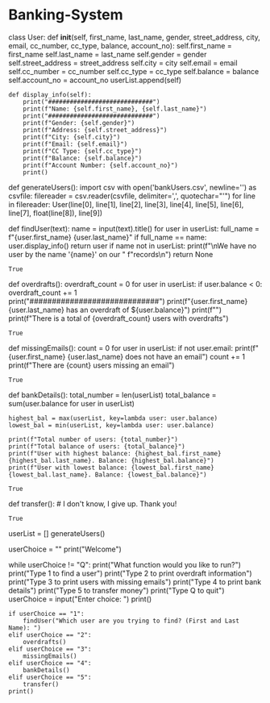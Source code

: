 # Banking-System

class User:
    def __init__(self, first_name, last_name, gender, street_address, city, email, cc_number, cc_type, balance, account_no):
        self.first_name = first_name
        self.last_name = last_name
        self.gender = gender
        self.street_address = street_address
        self.city = city
        self.email = email
        self.cc_number = cc_number
        self.cc_type = cc_type
        self.balance = balance
        self.account_no = account_no
        userList.append(self)

    def display_info(self):
        print("#############################")
        print(f"Name: {self.first_name}, {self.last_name}")
        print("#############################")
        print(f"Gender: {self.gender}")
        print(f"Address: {self.street_address}")
        print(f"City: {self.city}")
        print(f"Email: {self.email}")
        print(f"CC Type: {self.cc_type}")
        print(f"Balance: {self.balance}")
        print(f"Account Number: {self.account_no}")
        print()


def generateUsers():
    import csv
    with open('bankUsers.csv', newline='') as csvfile:
        filereader = csv.reader(csvfile, delimiter=',', quotechar="'")
        for line in filereader:
            User(line[0], line[1], line[2], line[3], line[4], line[5], line[6], line[7], float(line[8]), line[9])

def findUser(text):
    name = input(text).title()
    for user in userList:
        full_name = f"{user.first_name} {user.last_name}"
        if full_name == name:
            user.display_info()
            return user
    if name not in userList:
        print(f"\nWe have no user by the name '{name}' on our "
              f"records\n")
        return None

    True

def overdrafts():
    overdraft_count = 0
    for user in userList:
        if user.balance < 0:
            overdraft_count += 1  
            print("#############################")
            print(f"{user.first_name} {user.last_name} has an overdraft of ${user.balance}")
    print(f"")
    print(f"There is a total of {overdraft_count} users with overdrafts")

    True

def missingEmails():
    count = 0
    for user in userList:
        if not user.email:
            print(f"{user.first_name} {user.last_name} does not have an email")
            count += 1
    print(f"There are {count} users missing an email")

    True

def bankDetails():
    total_number = len(userList)
    total_balance = sum(user.balance for user in userList)

    highest_bal = max(userList, key=lambda user: user.balance)
    lowest_bal = min(userList, key=lambda user: user.balance)

    print(f"Total number of users: {total_number}")
    print(f"Total balance of users: {total_balance}")
    print(f"User with highest balance: {highest_bal.first_name} {highest_bal.last_name}. Balance: {highest_bal.balance}")
    print(f"User with lowest balance: {lowest_bal.first_name} {lowest_bal.last_name}. Balance: {lowest_bal.balance}")

    True

def transfer():
    # I don't know, I give up. Thank you!

    True


userList = []
generateUsers()

userChoice = ""
print("Welcome")

while userChoice != "Q":
    print("What function would you like to run?")
    print("Type 1 to find a user")
    print("Type 2 to print overdraft information")
    print("Type 3 to print users with missing emails")
    print("Type 4 to print bank details")
    print("Type 5 to transfer money")
    print("Type Q to quit")
    userChoice = input("Enter choice: ")
    print()

    if userChoice == "1":
        findUser("Which user are you trying to find? (First and Last Name): ")
    elif userChoice == "2":
        overdrafts()
    elif userChoice == "3":
        missingEmails()
    elif userChoice == "4":
        bankDetails()
    elif userChoice == "5":
        transfer()
    print()
